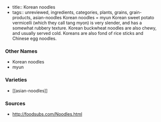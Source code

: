 - title:: Korean noodles
- tags:: unreviewed, ingredients, categories, plants, grains, grain-products, asian-noodles
Korean noodles = myun Korean sweet potato vermicelli (which they call tang myon) is very slender, and has a somewhat rubbery texture. Korean buckwheat noodles are also chewy, and usually served cold. Koreans are also fond of rice sticks and Chinese egg noodles.

### Other Names

* Korean noodles
* myun

### Varieties

* [[asian-noodles]]

### Sources
* http://foodsubs.com/Noodles.html
